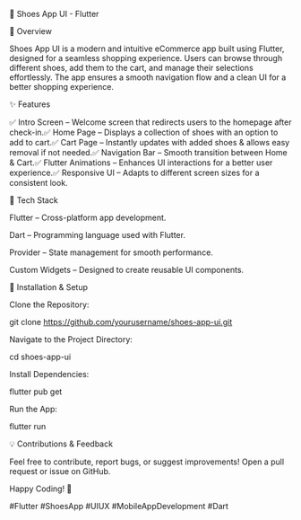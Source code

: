 👟 Shoes App UI - Flutter

📌 Overview

Shoes App UI is a modern and intuitive eCommerce app built using Flutter, designed for a seamless shopping experience. Users can browse through different shoes, add them to the cart, and manage their selections effortlessly. The app ensures a smooth navigation flow and a clean UI for a better shopping experience.

✨ Features

✅ Intro Screen – Welcome screen that redirects users to the homepage after check-in.✅ Home Page – Displays a collection of shoes with an option to add to cart.✅ Cart Page – Instantly updates with added shoes & allows easy removal if not needed.✅ Navigation Bar – Smooth transition between Home & Cart.✅ Flutter Animations – Enhances UI interactions for a better user experience.✅ Responsive UI – Adapts to different screen sizes for a consistent look.

🔧 Tech Stack

Flutter – Cross-platform app development.

Dart – Programming language used with Flutter.

Provider – State management for smooth performance.

Custom Widgets – Designed to create reusable UI components.

🚀 Installation & Setup

Clone the Repository:

git clone https://github.com/yourusername/shoes-app-ui.git

Navigate to the Project Directory:

cd shoes-app-ui

Install Dependencies:

flutter pub get

Run the App:

flutter run

💡 Contributions & Feedback

Feel free to contribute, report bugs, or suggest improvements! Open a pull request or issue on GitHub.

Happy Coding! 🚀

#Flutter #ShoesApp #UIUX #MobileAppDevelopment #Dart

